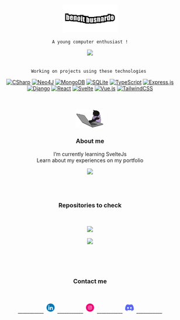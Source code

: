 <div align="center">

<img src="https://github.com/bbusn/bbusn/blob/main/name.gif" width="150">

<div align="center" width="1000">
  
```
A young computer enthusiast !
```
</div>


<img src="https://github.com/bbusn/bbusn/blob/main/background.gif" width="1000">
<br><br>


```
Working on projects using these technologies 
```


[![CSharp](https://img.shields.io/badge/C%20-Sharp-%2338B2AC.svg?logo=csharp&logoColor=white)](#) [![Neo4J](https://img.shields.io/badge/Neo4j-008CC1?logo=neo4j&logoColor=white)](#) [![MongoDB](https://img.shields.io/badge/MongoDB-%234ea94b.svg?logo=mongodb&logoColor=white)](#) [![SQLite](https://img.shields.io/badge/SQLite-%2307405e.svg?logo=sqlite&logoColor=white)](#) [![TypeScript](https://img.shields.io/badge/TypeScript-3178C6?logo=typescript&logoColor=fff)](#) [![Express.js](https://img.shields.io/badge/Express.js-%23404d59.svg?logo=express&logoColor=%2361DAFB)](#) [![Django](https://img.shields.io/badge/Django-%23092E20.svg?logo=django&logoColor=white)](#) [![React](https://img.shields.io/badge/React-%2320232a.svg?logo=react&logoColor=%2361DAFB)](#) [![Svelte](https://img.shields.io/badge/Svelte-%23f1413d.svg?logo=svelte&logoColor=white)](#) [![Vue.js](https://img.shields.io/badge/Vue.js-4FC08D?logo=vuedotjs&logoColor=fff)](#) [![TailwindCSS](https://img.shields.io/badge/Tailwind%20CSS-%2338B2AC.svg?logo=tailwind-css&logoColor=white)](#)

<br><br>
<img src="https://github.com/bbusn/bbusn/blob/main/cat.gif" width="75">&nbsp;

### About me

I’m currently learning SvelteJs<br>
Learn about my experiences on my portfolio

[<img src="https://img.shields.io/badge/portfolio-%23000000.svg?logo=www&logoColor=white" height="20">](https://benoitbusnardo.fr) 



<br><br>

### Repositories to check
<br>

[<img src="https://img.shields.io/badge/customroyale-%23436fd4.svg?logo=csharp&logoColor=white" height="20">](https://github.com/bbusn/customroyale) 

[<img src="https://img.shields.io/badge/bradarr-%23f19e39.svg?logo=csharp&logoColor=white" height="20">](https://github.com/bbusn/bradarr)


<br><br><br>

### Contact me
<br>

___________ [<img src="https://github.com/bbusn/bbusn/blob/main/linkedin.gif" width="30">](https://www.linkedin.com/in/benoit-busnardo/) ___________ [<img src="https://github.com/bbusn/bbusn/blob/main/instagram.gif" width="30">](https://www.instagram.com/benoit.busnardo/) ___________ [<img src="https://github.com/bbusn/bbusn/blob/main/discord.gif" width="30">](https://discordapp.com/users/316978000895672332) ___________

</div>
